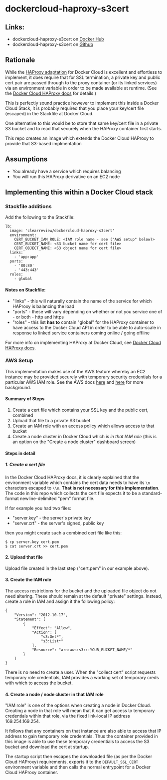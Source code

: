 # dockercloud-haproxy-s3cert

## Links:

  - dockercloud-haproxy-s3cert on [Docker Hub](https://hub.docker.com/r/clearreview/dockercloud-haproxy-s3cert/)
  - dockercloud-haproxy-s3cert on [Github](https://github.com/onetouchapps/dockercloud-haproxy-s3cert)

## Rationale

While the [HAProxy adaptation](https://github.com/docker/dockercloud-haproxy) for
Docker Cloud is excellent and effortless to implement, it does require
that for SSL termination, a private key and public cert pair are passed
through to the proxy container (or its linked services) via an environment
variable in order to be made available at runtime.
(See the [Docker Cloud HAProxy docs](https://github.com/docker/dockercloud-haproxy#ssl-termination) for details.)

This is perfectly sound practice however to implement this inside a Docker Cloud Stack,
it is probably required that you place your key/cert file (escaped) in
the Stackfile at Docker Cloud.

One alternative to this would be to store that same key/cert file in a private
S3 bucket and to read that securely when the HAProxy container first starts.

This repo creates an image which extends the Docker Cloud HAProxy to provide that S3-based
implmentation

## Assumptions

  - You already have a service which requires balancing
  - You will run this HAProxy derivative on an EC2 node

## Implementing this within a Docker Cloud stack

### Stackfile additions

Add the following to the Stackfile:

```
lb:
  image: 'clearreview/dockercloud-haproxy-s3cert'
  environment:
    CERT_BUCKET_IAM_ROLE: <IAM role name - see ("AWS setup" below)>
    CERT_BUCKET_NAME: <S3 bucket name for cert file>
    CERT_OBJECT_NAME: <S3 object name for cert file>
  links:
    - 'app:app'
  ports:
    - '80:80'
    - '443:443'
  roles:
    - global
```

#### Notes on Stackfile:

  - "links" - this will naturally contain the name of the service for which
    HAProxy is balancing the load
  - "ports" - these will vary depending on whether or not you service one of - or
    both - http and https
  - "roles" - this list **has to** contain "global" for the HAProxy container
    to have access to the Docker Cloud API in order to be able to auto-scale in response
    to linked service containers coming online / going offline

For more info on implementing HAProxy at Docker Cloud, see
[Docker Cloud HAProxy docs](https://github.com/docker/dockercloud-haproxy#running-in-docker-cloud).

### AWS Setup

This implementation makes use of the AWS feature whereby an EC2 instance may
be provided securely with temporary security credentials for a particular AWS IAM role.
See the AWS docs [here](http://docs.aws.amazon.com/IAM/latest/UserGuide/id_credentials_temp_use-resources.html) and [here](http://docs.aws.amazon.com/AWSEC2/latest/UserGuide/iam-roles-for-amazon-ec2.html#instance-metadata-security-credentials) for more background.

#### Summary of Steps

  1. Create a cert file which contains your SSL key and the public cert, combined
  2. Upload that file to a private S3 bucket
  3. Create an IAM role with an access policy which allows access to that
     bucket
  4. Create a node cluster in Docker Cloud which is *in that IAM role*
    (this is an option on the "Create a node cluster" dashboard screen)

#### Steps in detail

##### 1. Create a cert file

In the Docker Cloud HAProxy docs, it is clearly explained that the environment
variable which contains the cert data needs to have its `\n` characters
escaped to `\\n`. **That is not necessary for this implementation**. The code
in this repo which collects the cert file expects it to be a standard-format
newline-delimited "pem" format file.

If for example you had two files:

  - "server.key" - the server's private key
  - "server.crt" - the server's signed, public key

then you might create such a combined cert file like this:
```
$ cp server.key cert.pem
$ cat server.crt >> cert.pem
```

#### 2. Upload that file

Upload file created in the last step ("cert.pem" in our example above).

#### 3. Create the IAM role

The access restrictions for the bucket and the uploaded file object do not
need altering. These should remain at the default "private" settings. Instead,
create a role in IAM and assign it the following policy:
```
{
    "Version": "2012-10-17",
    "Statement": [
        {
            "Effect": "Allow",
            "Action": [
                "s3:Get*",
                "s3:List*"
            ],
            "Resource": "arn:aws:s3:::YOUR_BUCKET_NAME/*"
        }
    ]
}
```

There is no need to create a user. When the "collect cert" script requests
temporary role credentials, IAM provides a working set of temporary creds with
which to access the bucket.

#### 4. Create a node / node cluster in that IAM role

"IAM role" is one of the options when creating a node in Docker Cloud.
Creating a node in that role will mean that it can get access to temporary
credentials within that role, via the fixed link-local IP address 169.254.169.254.

It follows that any containers on that instance are also able to access that IP
address to gain temporary role credentials. Thus the container provided in this
image is able to use these temporary credentials to access the S3 bucket and download the
cert at startup.

The startup script then escapes the downloaded file (as per the Docker Cloud HAProxy)
requirements, exports it to the `DEFAULT_SSL_CERT` environment variable and then
calls the normal entrypoint for a Docker Cloud HAProxy container.
